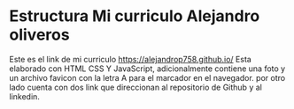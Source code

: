 # Estructura Mi curriculo Alejandro oliveros
Este es el link de mi curriculo https://alejandrop758.github.io/
Esta elaborado con HTML CSS Y JavaScript, adicionalmente  contiene una foto y un archivo favicon con la letra A
para el marcador en el navegador. por otro lado cuenta con dos link que direccionan al repositorio de Github y al linkedin.
